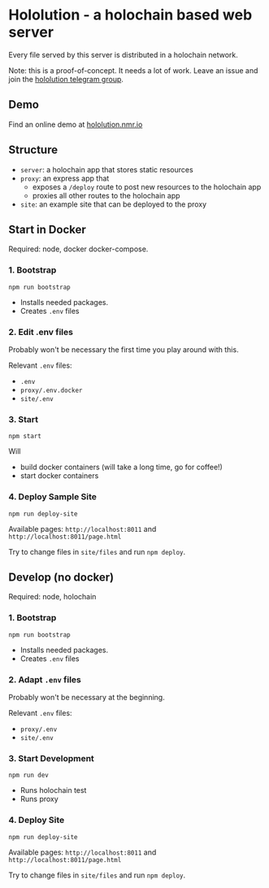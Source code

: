 # Hololution - a holochain based web server

Every file served by this server is distributed in a holochain network.

Note: this is a proof-of-concept. It needs a lot of work.
Leave an issue and join the [hololution telegram group](https://t.me/hololution).

## Demo

Find an online demo at [hololution.nmr.io](http://hololution.nmr.io)

## Structure

- `server`: a holochain app that stores static resources
- `proxy`: an express app that
  - exposes a `/deploy` route to post new resources to the holochain app
  - proxies all other routes to the holochain app
- `site`: an example site that can be deployed to the proxy

## Start in Docker

Required: node, docker docker-compose.

### 1. Bootstrap

```
npm run bootstrap
```

- Installs needed packages.
- Creates `.env` files

### 2. Edit .env files

Probably won't be necessary the first time you play around with this.

Relevant `.env` files:

- `.env`
- `proxy/.env.docker`
- `site/.env`

### 3. Start

```
npm start
```

Will

- build docker containers (will take a long time, go for coffee!)
- start docker containers

### 4. Deploy Sample Site

```
npm run deploy-site
```

Available pages: `http://localhost:8011` and `http://localhost:8011/page.html`

Try to change files in `site/files` and run `npm deploy`.

## Develop (no docker)

Required: node, holochain

### 1. Bootstrap

```
npm run bootstrap
```

- Installs needed packages.
- Creates `.env` files

### 2. Adapt `.env` files

Probably won't be necessary at the beginning.

Relevant `.env` files:

- `proxy/.env`
- `site/.env`

### 3. Start Development

```
npm run dev
```

- Runs holochain test
- Runs proxy

### 4. Deploy Site

```
npm run deploy-site
```

Available pages: `http://localhost:8011` and `http://localhost:8011/page.html`

Try to change files in `site/files` and run `npm deploy`.
